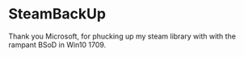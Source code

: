 # SteamBackUp
Thank you Microsoft, for phucking up my steam library with with the rampant BSoD in Win10 1709.
